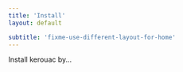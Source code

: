 ```yaml
---
title: 'Install'
layout: default

subtitle: 'fixme-use-different-layout-for-home'
---
```


Install kerouac by...
